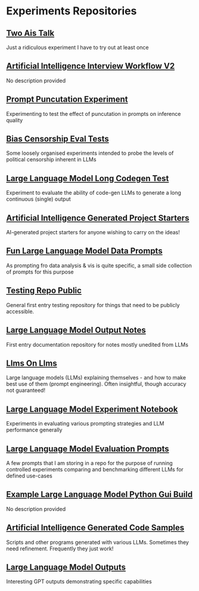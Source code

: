 # Experiments Repositories

## [Two Ais Talk](https://github.com/danielrosehill/Two-AIs-Talk)
Just a ridiculous experiment I have to try out at least once

## [Artificial Intelligence Interview Workflow V2](https://github.com/danielrosehill/AI-Interview-Workflow-V2)
No description provided

## [Prompt Puncutation Experiment](https://github.com/danielrosehill/Prompt-Puncutation-Experiment)
Experimenting to test the effect of puncutation in prompts on inference quality

## [Bias Censorship Eval Tests](https://github.com/danielrosehill/Bias-Censorship-Eval-Tests)
Some loosely organised experiments intended to probe the levels of political censorship inherent in LLMs

## [Large Language Model Long Codegen Test](https://github.com/danielrosehill/LLM-Long-Codegen-Test)
Experiment to evaluate the ability of code-gen LLMs to generate a long continuous (single) output

## [Artificial Intelligence Generated Project Starters](https://github.com/danielrosehill/AI-Generated-Project-Starters)
AI-generated project starters for anyone wishing to carry on the ideas!

## [Fun Large Language Model Data Prompts](https://github.com/danielrosehill/Fun-LLM-Data-Prompts)
As prompting fro data analysis & vis is quite specific, a small side collection of prompts for this purpose

## [Testing Repo Public](https://github.com/danielrosehill/Testing-Repo-Public)
General first entry testing repository for things that need to be publicly accessible. 

## [Large Language Model Output Notes](https://github.com/danielrosehill/LLM-Output-Notes)
First entry documentation repository for notes mostly unedited from LLMs

## [Llms On Llms](https://github.com/danielrosehill/LLMs-on-LLMs)
Large language models (LLMs) explaining themselves - and how to make best use of them (prompt engineering). Often insightful, though accuracy not guaranteed!

## [Large Language Model Experiment Notebook](https://github.com/danielrosehill/LLM-Experiment-Notebook)
Experiments in evaluating various prompting strategies and LLM performance generally

## [Large Language Model Evaluation Prompts](https://github.com/danielrosehill/LLM-Evaluation-Prompts)
A few prompts that I am storing in a repo for the purpose of running controlled experiments comparing and benchmarking different LLMs for defined use-cases

## [Example Large Language Model Python Gui Build](https://github.com/danielrosehill/Example-LLM-Python-GUI-Build)
No description provided

## [Artificial Intelligence Generated Code Samples](https://github.com/danielrosehill/AI-Generated-Code-Samples)
Scripts and other programs generated with various LLMs. Sometimes they need refinement. Frequently they just work!

## [Large Language Model Outputs](https://github.com/danielrosehill/LLM-Outputs)
Interesting GPT outputs demonstrating specific capabilities

